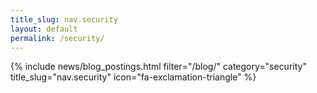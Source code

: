 ```yaml
---
title_slug: nav.security
layout: default
permalink: /security/
---
```

{% include news/blog_postings.html filter="/blog/" category="security" title_slug="nav.security" icon="fa-exclamation-triangle" %}
